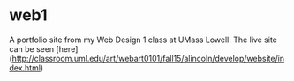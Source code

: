 # web1
A portfolio site from my Web Design 1 class at UMass Lowell.
The live site can be seen [here] (http://classroom.uml.edu/art/webart0101/fall15/alincoln/develop/website/index.html)

